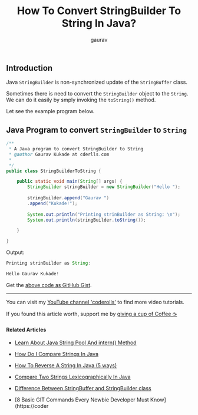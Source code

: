 ﻿---
layout: post
title: "How To Convert StringBuilder To String In Java?"
author: gaurav
image: assets/images/2020-12-25/convert-stringbuilder-to-string-in-java.png
categories: [ Java, Core Java, String]
description: In this article you will see, how to convert a StringBuilder to String in Java.
featured: false
---

## Introduction

Java `StringBuilder` is non-synchronized update of the `StringBuffer` class.

Sometimes there is need to convert the `StringBuilder` object to the `String`. We can do it easily by smply invoking the `toString()` method.

Let see the example program below.

## Java Program to convert `StringBuilder` to `String`

```java
/**
 * A Java program to convert StringBuilder to String
 * @author Gaurav Kukade at cderlls.com
 *
 */
public class StringBuilderToString {

	public static void main(String[] args) {
		StringBuilder stringBuilder = new StringBuilder("Hello ");
		
		stringBuilder.append("Gaurav ")
		.append("Kukade!");
		
		System.out.println("Printing strinBuilder as String: \n");
		System.out.println(stringBuilder.toString());

	}

}
```
Output: 
```java
Printing strinBuilder as String: 

Hello Gaurav Kukade!

```
Get the [above code as GitHub Gist](https://gist.github.com/gauravkukade/00bd416bcb2ca1c72dbcd600d48e2f78).

---------

You can visit my [YouTube channel 'coderolls'](https://www.youtube.com/channel/UCl31HHUdQbSHOQfc9L-wo3w?view_as=subscriber?sub_confirmation=1) to find more video tutorials.

If you found this article worth, support me by  [giving a cup of Coffee ☕](https://www.paypal.me/GauravKukade)

#### Related Articles

-   [Learn About Java String Pool And intern() Method](https://coderolls.com/java-string-pool-and-intern-method/)
-   [How Do I Compare Strings In Java](https://coderolls.com/compare-strings-in-java/)
-   [How To Reverse A String In Java (5 ways)](https://coderolls.com/reverse-a-string-in-java/)
-   [Compare Two Strings Lexicographically In Java](https://coderolls.com/compare-two-strings-lexicographically-in-java/)
-  [Difference Between StringBuffer and StringBuilder class](https://coderolls.com/difference-between-stringbuffer-and-stringbuilder/)

- [8 Basic GIT Commands Every Newbie Developer Must Know](https://coder
